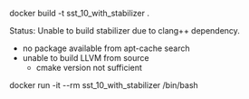 
docker build -t sst_10_with_stabilizer .

Status: 
Unable to build stabilizer due to clang++ dependency.
* no package available from apt-cache search
* unable to build LLVM from source
  * cmake version not sufficient


docker run -it --rm  sst_10_with_stabilizer /bin/bash
